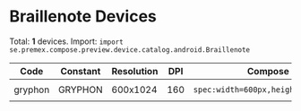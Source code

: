# Braillenote Devices

Total: **1** devices. Import: `import se.premex.compose.preview.device.catalog.android.Braillenote`

| Code | Constant | Resolution | DPI | Compose Spec | Preview Usage |
|------|----------|------------|-----|-------------|---------------|
| gryphon | GRYPHON | 600x1024 | 160 | `spec:width=600px,height=1024px,dpi=160` | `@Preview(device = Braillenote.GRYPHON)` |

<!-- Generated automatically. Do not edit manually. -->
